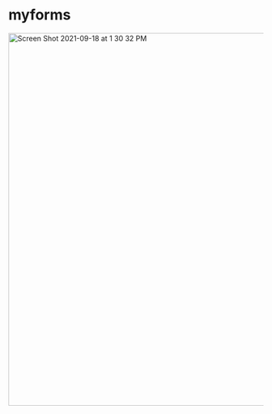 # myforms
<img width="736" alt="Screen Shot 2021-09-18 at 1 30 32 PM" src="https://user-images.githubusercontent.com/83990324/133906463-69c6fe31-8d6a-47f1-bae6-5c0d65d1973c.png">
